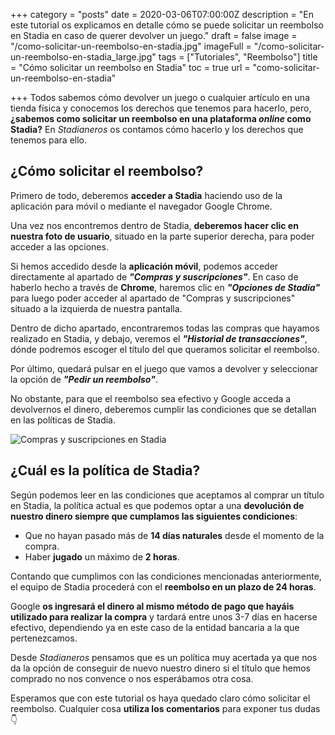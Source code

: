 +++
category = "posts"
date = 2020-03-06T07:00:00Z
description = "En este tutorial os explicamos en detalle cómo se puede solicitar un reembolso en Stadia en caso de querer devolver un juego."
draft = false
image = "/como-solicitar-un-reembolso-en-stadia.jpg"
imageFull = "/como-solicitar-un-reembolso-en-stadia_large.jpg"
tags = ["Tutoriales", "Reembolso"]
title = "Cómo solicitar un reembolso en Stadia"
toc = true
url = "como-solicitar-un-reembolso-en-stadia"

+++
Todos sabemos cómo devolver un juego o cualquier artículo en una tienda física y conocemos los derechos que tenemos para hacerlo, pero, **¿sabemos como solicitar un reembolso en una plataforma _online_ como Stadia?** En _Stadianeros_ os contamos cómo hacerlo y los derechos que tenemos para ello.

## ¿Cómo solicitar el reembolso?

Primero de todo, deberemos **acceder a Stadia** haciendo uso de la aplicación para móvil o mediante el navegador Google Chrome.

Una vez nos encontremos dentro de Stadia, **deberemos hacer clic en nuestra foto de usuario**, situado en la parte superior derecha, para poder acceder a las opciones.

Si hemos accedido desde la **aplicación móvil**, podemos acceder directamente al apartado de **_"Compras y suscripciones"_**. En caso de haberlo hecho a través de **Chrome**, haremos clic en **_"Opciones de Stadia"_** para luego poder acceder al apartado de "Compras y suscripciones" situado a la izquierda de nuestra pantalla.

Dentro de dicho apartado, encontraremos todas las compras que hayamos realizado en Stadia, y debajo, veremos el **_"Historial de transacciones"_**, dónde podremos escoger el título del que queramos solicitar el reembolso.

Por último, quedará pulsar en el juego que vamos a devolver y seleccionar la opción de **_"Pedir un reembolso"_**.

No obstante, para que el reembolso sea efectivo y Google acceda a devolvernos el dinero, deberemos cumplir las condiciones que se detallan en las políticas de Stadia.

<img class="u-borderImage u-lazyload lazyload" loading="lazy" data-src="/como-solicitar-un-reembolso-en-stadia/compras-y-suscripciones-en-stadia.png" alt="Compras y suscripciones en Stadia" title="Compras y suscripciones en Stadia" />

## ¿Cuál es la política de Stadia?

Según podemos leer en las condiciones que aceptamos al comprar un título en Stadia, la  política actual es que podemos optar a una **devolución de nuestro dinero siempre que cumplamos las siguientes condiciones**:

* Que no hayan pasado más de **14 días naturales** desde el momento de la compra.
* Haber **jugado** un máximo de **2 horas**.

Contando que cumplimos con las condiciones mencionadas anteriormente, el equipo de Stadia procederá con el **reembolso en un plazo de 24 horas**.

Google **os ingresará el dinero al mismo método de pago que hayáis utilizado para realizar la compra** y tardará entre unos 3-7 días en hacerse efectivo, dependiendo ya en este caso de la entidad bancaria a la que pertenezcamos.

Desde _Stadianeros_ pensamos que es un política muy acertada ya que nos da la opción de conseguir de nuevo nuestro dinero si el título que hemos comprado no nos convence o nos esperábamos otra cosa. 

Esperamos que con este tutorial os haya quedado claro cómo solicitar el reembolso. Cualquier cosa **utiliza los comentarios** para exponer tus dudas 👇